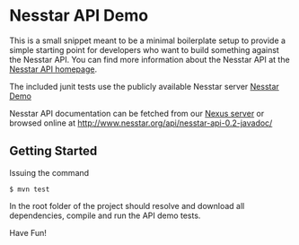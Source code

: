 Nesstar API Demo
================

This is a small snippet meant to be a minimal boilerplate setup to provide a
simple starting point for developers who want to build something against the
Nesstar API. You can find more information about the Nesstar API at the
[Nesstar API homepage](http://nesstar.com/software/public_api.html).

The included junit tests use the publicly available Nesstar server [Nesstar
Demo](http://nesstar-demo.nsd.uib.no) 

Nesstar API documentation can be fetched from our [Nexus
server](https://nesstar-dev.nsd.uib.no/nexus) or browsed online at
http://www.nesstar.org/api/nesstar-api-0.2-javadoc/

Getting Started
---------------

Issuing the command 
 
    $ mvn test

In the root folder of the project should resolve and download all dependencies,
compile and run the API demo tests.

Have Fun!
